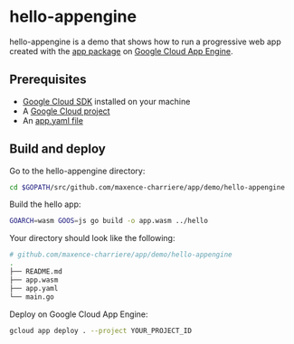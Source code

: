 # hello-appengine

hello-appengine is a demo that shows how to run a progressive web app created with the [app package](https://github.com/maxence-charriere/app) on [Google Cloud App Engine](https://cloud.google.com/appengine).

## Prerequisites

- [Google Cloud SDK](https://cloud.google.com/sdk) installed on your machine
- A [Google Cloud project](https://console.cloud.google.com/cloud-resource-manager)
- An [app.yaml file](https://github.com/maxence-charriere/app/tree/master/demo/hello-appengine/app.yaml)

## Build and deploy

Go to the hello-appengine directory:

```sh
cd $GOPATH/src/github.com/maxence-charriere/app/demo/hello-appengine
```

Build the hello app:

```sh
GOARCH=wasm GOOS=js go build -o app.wasm ../hello
```

Your directory should look like the following:

```sh
# github.com/maxence-charriere/app/demo/hello-appengine
.
├── README.md
├── app.wasm
├── app.yaml
└── main.go

```

Deploy on Google Cloud App Engine:

```sh
gcloud app deploy . --project YOUR_PROJECT_ID
```
